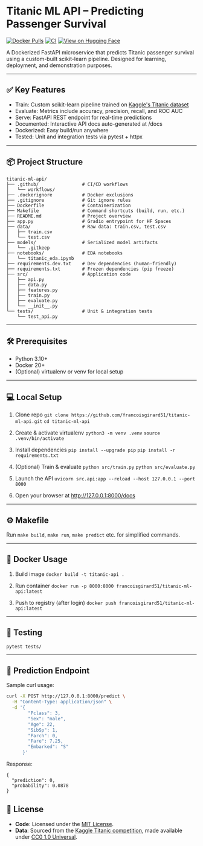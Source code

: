 # Titanic ML API – Predicting Passenger Survival

[![Docker Pulls](https://img.shields.io/docker/pulls/francoisgirard51/titanic-ml-api)](https://hub.docker.com/r/francoisgirard51/titanic-ml-api)
[![CI](https://github.com/francoisgirard51/titanic-ml-api/actions/workflows/test.yml/badge.svg)](https://github.com/francoisgirard51/titanic-ml-api/actions/workflows/test.yml)
[![View on Hugging Face](https://img.shields.io/badge/🤗%20View%20on%20Hugging%20Face-blue)](https://huggingface.co/spaces/FrancoisGirard51/titanic-survival-predictor)


A Dockerized FastAPI microservice that predicts Titanic passenger survival using a custom-built scikit-learn pipeline. Designed for learning, deployment, and demonstration purposes.

---

## ✅ Key Features
- Train: Custom scikit-learn pipeline trained on [Kaggle's Titanic dataset](https://www.kaggle.com/competitions/titanic)
- Evaluate: Metrics include accuracy, precision, recall, and ROC AUC
- Serve: FastAPI REST endpoint for real-time predictions
- Documented: Interactive API docs auto-generated at /docs
- Dockerized: Easy build/run anywhere
- Tested: Unit and integration tests via pytest + httpx

---

## 📦 Project Structure

```
titanic-ml-api/
├── .github/                # CI/CD workflows
│   └── workflows/
├── .dockerignore           # Docker exclusions
├── .gitignore              # Git ignore rules
├── Dockerfile              # Containerization
├── Makefile                # Command shortcuts (build, run, etc.)
├── README.md               # Project overview
├── app.py                  # Gradio entrypoint for HF Spaces
├── data/                   # Raw data: train.csv, test.csv
│   ├── train.csv
│   └── test.csv
├── models/                 # Serialized model artifacts
│   └── .gitkeep
├── notebooks/              # EDA notebooks
│   └── titanic_eda.ipynb
├── requirements.dev.txt    # Dev dependencies (human-friendly)
├── requirements.txt        # Frozen dependencies (pip freeze)
├── src/                    # Application code
│   ├── api.py
│   ├── data.py
│   ├── features.py
│   ├── train.py
│   ├── evaluate.py
│   └── __init__.py
└── tests/                  # Unit & integration tests
    └── test_api.py
```

---

## 🛠️ Prerequisites
- Python 3.10+
- Docker 20+
- (Optional) virtualenv or venv for local setup

---

## 💻 Local Setup

1. Clone repo
`git clone https://github.com/francoisgirard51/titanic-ml-api.git`
`cd titanic-ml-api`

2. Create & activate virtualenv
`python3 -m venv .venv`
`source .venv/bin/activate`

3. Install dependencies
`pip install --upgrade pip`
`pip install -r requirements.txt`

4. (Optional) Train & evaluate
`python src/train.py`
`python src/evaluate.py`

5. Launch the API
`uvicorn src.api:app --reload --host 127.0.0.1 --port 8000`

6. Open your browser at http://127.0.0.1:8000/docs

---

## ⚙️ Makefile
Run `make build`, `make run`, `make predict` etc. for simplified commands.

---

## 🐳 Docker Usage

1. Build image
`docker build -t titanic-api .`

2. Run container
`docker run -p 8000:8000 francoisgirard51/titanic-ml-api:latest`

3. Push to registry (after login)
`docker push francoisgirard51/titanic-ml-api:latest`

---

## 🧪 Testing
`pytest tests/`

---

## 🎯 Prediction Endpoint

Sample curl usage:

```bash
curl -X POST http://127.0.0.1:8000/predict \
  -H "Content-Type: application/json" \
  -d '{
        "Pclass": 3,
        "Sex": "male",
        "Age": 22,
        "SibSp": 1,
        "Parch": 0,
        "Fare": 7.25,
        "Embarked": "S"
      }'

```

Response:

```
{
  "prediction": 0,
  "probability": 0.0878
}
```

## 📝 License

- **Code**: Licensed under the [MIT License](https://opensource.org/licenses/MIT).
- **Data**: Sourced from the [Kaggle Titanic competition](https://www.kaggle.com/competitions/titanic), made available under [CC0 1.0 Universal](https://creativecommons.org/publicdomain/zero/1.0/).
